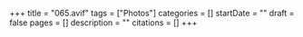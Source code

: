 +++
title = "065.avif"
tags = ["Photos"]
categories = []
startDate = ""
draft = false
pages = []
description = ""
citations = []
+++
